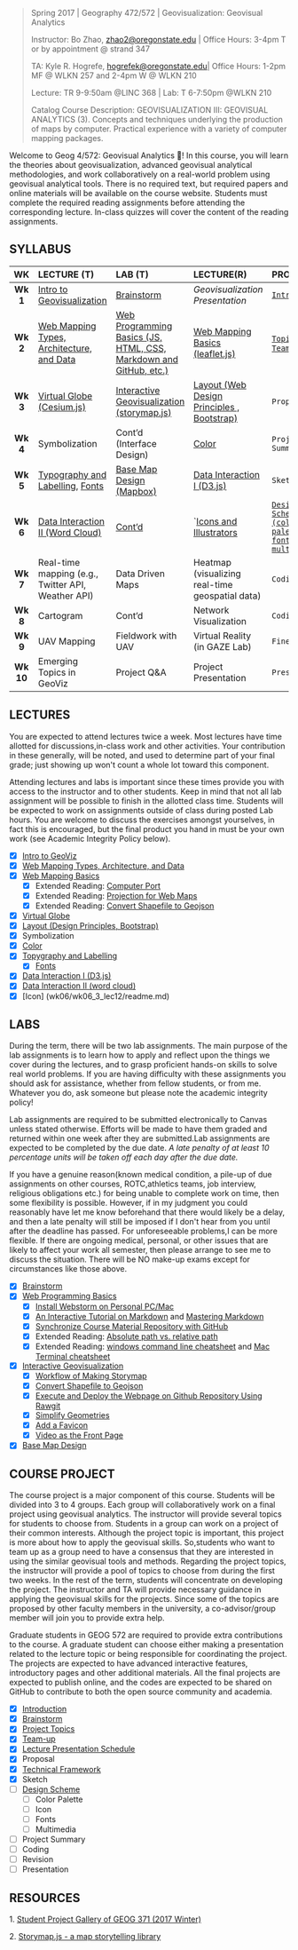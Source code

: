 > Spring 2017 | Geography 472/572 | Geovisualization: Geovisual Analytics
>
> Instructor: Bo Zhao, zhao2@oregonstate.edu | Office Hours: 3-4pm T or by appointment @ strand 347
>
> TA: Kyle R. Hogrefe, hogrefek@oregonstate.edu| Office Hours: 1-2pm MF @ WLKN 257 and 2-4pm W @ WLKN 210
>
> Lecture: TR 9-9:50am @LINC 368 | Lab:  T 6-7:50pm @WLKN 210
>
> Catalog Course Description: GEOVISUALIZATION III: GEOVISUAL ANALYTICS (3). Concepts and techniques underlying the production of maps by computer. Practical experience with a variety of computer mapping packages.

Welcome to Geog 4/572: Geovisual Analytics ​:gift_heart:​! In this course, you will learn the theories about geovisualization, advanced geovisual analytical methodologies, and work collaboratively on a real-world problem using geovisual analytical tools. There is no required text, but required papers and online materials will be available on the course website. Students must complete the required reading assignments before attending the corresponding lecture. In-class quizzes will cover the content of the reading assignments.

## SYLLABUS

|  **WK**   | **LECTURE (T)**                          | **LAB (T)**                              | **LECTURE(R)**                           | **PROJECT**                              | READING                                  |
| :-------: | :--------------------------------------- | :--------------------------------------- | :--------------------------------------- | :--------------------------------------- | :--------------------------------------- |
| **Wk 1**  | [Intro to Geovisualization](wk01/wk01_1_lec01/wk01_1_lec01.pdf) | [Brainstorm](project/brainstorm.md)      | *Geovisualization Presentation*          | [`Introduction`](project/intro.md)       | [W3School Tutorial](wk01/readme.md)      |
| **Wk 2**  | [Web Mapping Types, Architecture, and Data](wk02/wk02_1_lec03/readme.md) | [Web Programming Basics  (JS, HTML, CSS, Markdown and GitHub, etc.)](wk02/wk02_2_lab02/readme.md) | [Web Mapping Basics (leaflet.js)](wk02/wk02_3_lec04/readme.md) | [`Topics`](project/project_topics.md), [`Team-up`](project/team.md) | [Leaflet.js Tutorial](wk02/readme.md)    |
| **Wk 3**  | [Virtual Globe (Cesium.js)](wk03/wk03_1_lec05/readme.md) | [Interactive Geovisualization   (storymap.js)](wk03/wk03_2_lab03) | [Layout (Web Design Principles , Bootstrap)](wk03/wk03_3_lec06) | `Proposal`                               | [Cesium.js Tutorial, Web Design Principles](wk03/readme.md) |
| **Wk 4**  | Symbolization       | Cont’d   (Interface Design)              | [Color](resource/color.md)               | `Project Summary`                        | [Map Symbolization, Color](wk04/readme.md) |
| **Wk 5**  | [Typography and Labelling](https://github.com/paulomur/label_topo_ppt), [Fonts](wk05/wk05_1_lec09/readme.md) | [Base Map Design (Mapbox)](wk05/wk05_2_lab04/readme.md) | [Data Interaction I (D3.js)](wk05/wk05_3_lec10/readme.md) | `Sketch`                                 | [Labelling, Typography, D3.js tutorial](wk05/readme.md) |
| **Wk 6**  | [Data Interaction II (Word Cloud)](https://github.com/winkyt/Data-Interaction-II-Making-charts) | [Cont’d](wk05/wk05_2_lab04/readme.md)                                   | `[Icons and Illustrators](wk06/wk06_3_lec12/readme.md)                   | [`Design Scheme (color palette, fonts, icon, multimedia)`](project/design_scheme.md) |                                          |
| **Wk 7**  | Real-time mapping (e.g., Twitter API, Weather API) | Data Driven Maps                         | Heatmap   (visualizing real-time geospatial data) | `Coding`                                 |                                          |
| **Wk 8**  | Cartogram                                | Cont’d                                   | Network Visualization                    | `Coding`                                 |                                          |
| **Wk 9**  | UAV Mapping                              | Fieldwork with UAV                       | Virtual Reality   (in GAZE Lab)          | `Fine-tuning`                            |                                          |
| **Wk 10** | Emerging Topics in GeoViz                | Project Q&A                              | Project Presentation                     | `Presentation`                           |                                          |

## LECTURES

You are expected to attend lectures twice a week. Most lectures have time allotted for discussions,in-class work and other activities. Your contribution in these generally, will be noted, and used to determine part of your final grade; just showing up won't count a whole lot toward this component.

Attending lectures and labs is important since these times provide you with access to the instructor and to other students. Keep in mind that not all lab assignment will be possible to finish in the allotted class time. Students will be expected to work on assignments outside of class during posted Lab hours. You are welcome to discuss the exercises amongst yourselves, in fact this is encouraged, but the final product you hand in must be your own work (see Academic Integrity Policy below).

- [x] [Intro to GeoViz](wk01/wk01_1_lec01/wk01_1_lec01.pdf)
- [x] [Web Mapping Types, Architecture, and Data](wk02/wk02_1_lec03/readme.md)
- [x] [Web Mapping Basics](wk02/wk02_3_lec04/readme.md)
    - [x] Extended Reading: [Computer Port](https://en.wikipedia.org/wiki/Port_(computer_networking))
    - [x] Extended Reading: [Projection for Web Maps](resource/cs.md)
    - [x] Extended Reading: [Convert Shapefile to Geojson](resource/conversion_shp_geojson.md)
- [x] [Virtual Globe](wk03/wk03_1_lec05/readme.md)
- [x] [Layout (Design Principles, Bootstrap)](wk03/wk03_3_lec06)
- [x] Symbolization
- [x] [Color](resource/color.md)
- [x] [Topygraphy and Labelling ](https://github.com/paulomur/label_topo_ppt)
    - [x] [Fonts](wk05/wk05_1_lec09/readme.md)
- [x] [Data Interaction I (D3.js)](wk05/wk05_3_lec10/readme.md)
- [x] [Data Interaction II (word cloud)](https://github.com/winkyt/Data-Interaction-II-Making-charts)
- [x] [Icon] (wk06/wk06_3_lec12/readme.md)

## LABS

During the term, there will be two lab assignments. The main purpose of the lab assignments is to learn how to apply and reflect upon the things we cover during the lectures, and to grasp proficient hands-on skills to solve real world problems. If you are having difficulty with these assignments you should ask for assistance, whether from fellow students, or from me. Whatever you do, ask someone but please note the academic integrity policy!

Lab assignments are required to be submitted electronically to Canvas unless stated otherwise. Efforts will be made to have them graded and returned within one week after they are submitted.Lab assignments are expected to be completed by the due date. *A late penalty of at least 10 percentage units will be taken off each day after the due date.*

If you have a genuine reason(known medical condition, a pile-up of due assignments on other courses, ROTC,athletics teams, job interview, religious obligations etc.) for being unable to complete work on time, then some flexibility is possible. However, if in my judgment you could reasonably have let me know beforehand that there would likely be a delay, and then a late penalty will still be imposed if I don't hear from you until after the deadline has passed. For unforeseeable problems,I can be more flexible. If there are ongoing medical, personal, or other issues that are likely to affect your work all semester, then please arrange to see me to discuss the situation. There will be NO make-up exams except for circumstances like those above.

- [x] [Brainstorm](project/brainstorm.md)
- [x] [Web Programming Basics](wk02/wk02_2_lab02/readme.md)
    - [x] [Install Webstorm on Personal PC/Mac](resource/install_webstorm.md)
    - [x] [An Interactive Tutorial on Markdown](http://www.markdowntutorial.com/) and [Mastering Markdown](https://guides.github.com/features/mastering-markdown/)
    - [x] [Synchronize Course Material Repository with GitHub](resource/sync_with_github.md)
    - [x] Extended Reading: [Absolute path vs. relative path](http://www.coffeecup.com/help/articles/absolute-vs-relative-pathslinks/)
    - [x] Extended Reading: [windows command line cheatsheet](resource/dos_cheatsheet.jpg) and [Mac Terminal cheatsheet](resource/terminal_cheatsheet.jpg)
- [x] [Interactive Geovisualization](wk03/wk03_2_lab03)
   -  [x] [Workflow of Making Storymap](resource/storymap-workflows.png) 
   -  [x] [Convert Shapefile to Geojson](resource/conversion_shp_geojson.md)
   -  [x] [Execute and Deploy the Webpage on Github Repository Using Rawgit](http://rawgit.com/)
   -  [x] [Simplify Geometries](resource/simplify_geometries.md)
   -  [x] [Add a Favicon](resource/add_favicon.md)
   -  [x] [Video as the Front Page](resource/video_front_page.md)
- [X] [Base Map Design](wk05/wk05_2_lab04/readme.md)

## COURSE PROJECT

The course project is a major component of this course. Students will be divided into 3 to 4 groups. Each group will collaboratively work on a final project using geovisual analytics. The instructor will provide several topics for students to choose from. Students in a group can work on a project of their common interests. Although the project topic is important, this project is more about how to apply the geovisual skills. So,students who want to team up as a group need to have a consensus that they are interested in using the similar geovisual tools and methods. Regarding the project topics, the instructor will provide a pool of topics to choose from during the first two weeks. In the rest of the term, students will concentrate on developing the project. The instructor and TA will provide necessary guidance in applying the geovisual skills for the projects. Since some of the topics are proposed by other faculty members in the university, a co-advisor/group member will join you to provide extra help.

Graduate students in GEOG 572 are required to provide extra contributions to the course. A graduate student can choose either making a presentation related to the lecture topic or being responsible for coordinating the project. The projects are expected to have advanced interactive features, introductory pages and other additional materials. All the final projects are expected to publish online, and the codes are expected to be shared on GitHub to contribute to both the open source community and academia.

- [x] [Introduction](project/intro.md)
- [x] [Brainstorm](project/brainstorm.md)
- [x] [Project Topics](project/project_topics.md)
- [x] [Team-up](project/team.md)
- [x] [Lecture Presentation Schedule](project/lec_presentation.md)
- [x] Proposal
- [x] [Technical Framework](project/tech_framework.md)
- [X] Sketch
- [ ] [Design Scheme](project/design_scheme.md)
    - [ ] Color Palette
    - [ ] Icon
    - [ ] Fonts
    - [ ] Multimedia
- [ ] Project Summary
- [ ] Coding
- [ ] Revision
- [ ] Presentation

## RESOURCES

1\. [Student Project Gallery of GEOG 371 (2017 Winter)](http://cdn.rawgit.com/jakobzhao/project_gallery/master/index.html)

2\. [Storymap.js - a map storytelling library](https://github.com/jakobzhao/storymap)